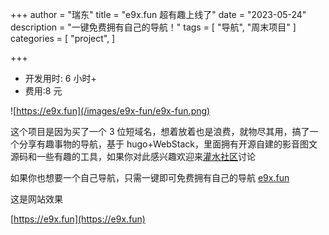 +++
author = "瑞东"
title = "e9x.fun 超有趣上线了"
date = "2023-05-24"
description = "一键免费拥有自己的导航！"
tags = [
    "导航",
    "周末项目"
]
categories = [
    "project",
]

+++

- 开发用时: 6 小时+
- 费用:8 元

![https://e9x.fun](/images/e9x-fun/e9x-fun.png)

这个项目是因为买了一个 3 位短域名，想着放着也是浪费，就物尽其用，搞了一个分享有趣事物的导航，基于 hugo+WebStack，里面拥有开源自建的影音图文源码和一些有趣的工具，如果你对此感兴趣欢迎来[灌水社区](https://github.com/weekend-project-space/e9x-fun/discussions)讨论

如果你也想要一个自己导航，只需一键即可免费拥有自己的导航 [e9x.fun](https://github.com/weekend-project-space/e9x-fun)

这是网站效果

[https://e9x.fun](https://e9x.fun)
